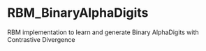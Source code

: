 # RBM_BinaryAlphaDigits
RBM implementation to learn and generate Binary AlphaDigits with Contrastive Divergence
